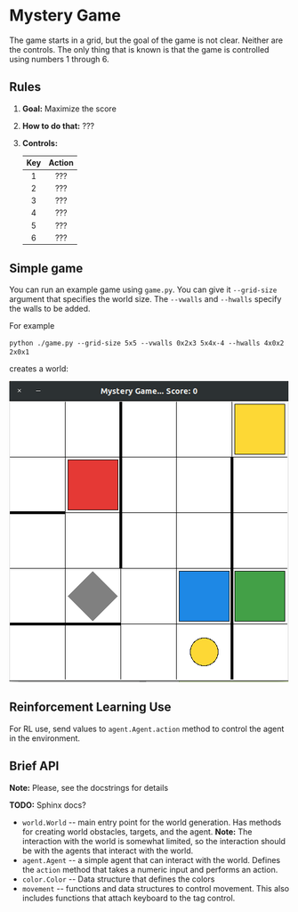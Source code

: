 # Mystery Game

The game starts in a grid, but the goal of the game is not clear.
Neither are the controls.
The only thing that is known is that the game is controlled using numbers 1 through 6.

## Rules

1. **Goal:** Maximize the score
2. **How to do that:** ???
3. **Controls:**

   | Key | Action |
   |:---:|:------:|
   | 1   | ???    |
   | 2   | ???    |
   | 3   | ???    |
   | 4   | ???    |
   | 5   | ???    |
   | 6   | ???    |

## Simple game

You can run an example game using `game.py`.
You can give it `--grid-size` argument that specifies the world size.
The `--vwalls` and `--hwalls` specify the walls to be added.

For example

```
python ./game.py --grid-size 5x5 --vwalls 0x2x3 5x4x-4 --hwalls 4x0x2 2x0x1
```

creates a world:

![5x5 world with walls](imgs/game_5x5_walls.png)

## Reinforcement Learning Use

For RL use, send values to `agent.Agent.action` method to control the agent in the environment.

## Brief API

**Note:** Please, see the docstrings for details

**TODO:** Sphinx docs?

- `world.World` -- main entry point for the world generation.
  Has methods for creating world obstacles, targets, and the agent.
  **Note:** The interaction with the world is somewhat limited, so the interaction should be with the agents that interact with the world.
- `agent.Agent` -- a simple agent that can interact with the world.
  Defines the `action` method that takes a numeric input and performs an action.
- `color.Color` -- Data structure that defines the colors
- `movement` -- functions and data structures to control movement.
  This also includes functions that attach keyboard to the tag control.
